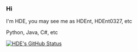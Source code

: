 ### Hi

I'm HDE, you may see me as HDEnt, HDEnt0327, etc

Python, Java, C#, etc

[![HDE's GitHub Status](https://github-readme-stats.vercel.app/api?username=HDEnt327&theme=dark)](https://github.com/anuraghazra/github-readme-stats)



<!--
**HDEnt327/HDEnt327** is a ✨ _special_ ✨ repository because its `README.md` (this file) appears on your GitHub profile.

Here are some ideas to get you started:

- 🔭 I’m currently working on ...
- 🌱 I’m currently learning ...
- 👯 I’m looking to collaborate on ...
- 🤔 I’m looking for help with ...
- 💬 Ask me about ...
- 📫 How to reach me: ...
- 😄 Pronouns: ...
- ⚡ Fun fact: ...
-->
